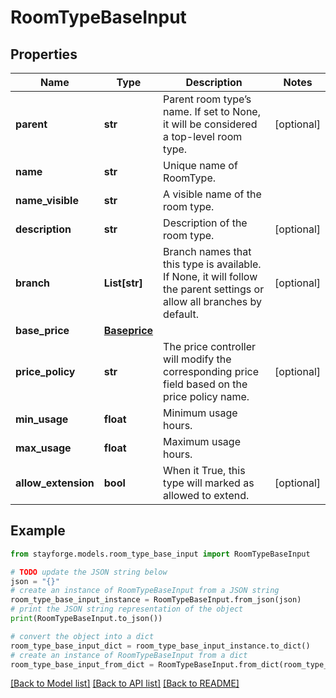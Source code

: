 # RoomTypeBaseInput


## Properties

Name | Type | Description | Notes
------------ | ------------- | ------------- | -------------
**parent** | **str** | Parent room type’s name. If set to None, it will be considered a top-level room type. | [optional] 
**name** | **str** | Unique name of RoomType. | 
**name_visible** | **str** | A visible name of the room type. | 
**description** | **str** | Description of the room type. | [optional] 
**branch** | **List[str]** | Branch names that this type is available. If None, it will follow the parent settings or allow all branches by default. | [optional] 
**base_price** | [**Baseprice**](Baseprice.md) |  | 
**price_policy** | **str** | The price controller will modify the corresponding price field based on the price policy name. | [optional] 
**min_usage** | **float** | Minimum usage hours. | 
**max_usage** | **float** | Maximum usage hours. | 
**allow_extension** | **bool** | When it True, this type will marked as allowed to extend. | [optional] 

## Example

```python
from stayforge.models.room_type_base_input import RoomTypeBaseInput

# TODO update the JSON string below
json = "{}"
# create an instance of RoomTypeBaseInput from a JSON string
room_type_base_input_instance = RoomTypeBaseInput.from_json(json)
# print the JSON string representation of the object
print(RoomTypeBaseInput.to_json())

# convert the object into a dict
room_type_base_input_dict = room_type_base_input_instance.to_dict()
# create an instance of RoomTypeBaseInput from a dict
room_type_base_input_from_dict = RoomTypeBaseInput.from_dict(room_type_base_input_dict)
```
[[Back to Model list]](../README.md#documentation-for-models) [[Back to API list]](../README.md#documentation-for-api-endpoints) [[Back to README]](../README.md)


